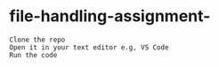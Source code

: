 # file-handling-assignment-

```
Clone the repo
Open it in your text editor e.g, VS Code
Run the code
```
